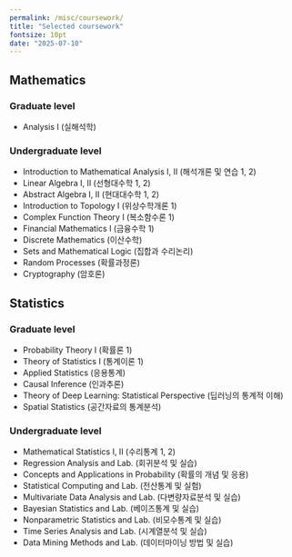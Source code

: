 ```yaml
---
permalink: /misc/coursework/
title: "Selected coursework"
fontsize: 10pt
date: "2025-07-10"
---
```


## Mathematics

### Graduate level

- Analysis I (실해석학)

### Undergraduate level

- Introduction to Mathematical Analysis I, II (해석개론 및 연습 1, 2)
- Linear Algebra I, II (선형대수학 1, 2)
- Abstract Algebra I, II (현대대수학 1, 2)
- Introduction to Topology I (위상수학개론 1)
- Complex Function Theory I (복소함수론 1)
- Financial Mathematics I (금융수학 1)
- Discrete Mathematics (이산수학)
- Sets and Mathematical Logic (집합과 수리논리)
- Random Processes (확률과정론)
- Cryptography (암호론)


## Statistics

### Graduate level

- Probability Theory I (확률론 1)
- Theory of Statistics I (통계이론 1)
- Applied Statistics (응용통계)
- Causal Inference (인과추론)
- Theory of Deep Learning: Statistical Perspective (딥러닝의 통계적 이해)
- Spatial Statistics (공간자료의 통계분석)

### Undergraduate level

- Mathematical Statistics I, II (수리통계 1, 2)
- Regression Analysis and Lab. (회귀분석 및 실습)
- Concepts and Applications in Probability (확률의 개념 및 응용)
- Statistical Computing and Lab. (전산통계 및 실험)
- Multivariate Data Analysis and Lab. (다변량자료분석 및 실습)
- Bayesian Statistics and Lab. (베이즈통계 및 실습)
- Nonparametric Statistics and Lab. (비모수통계 및 실습)
- Time Series Analysis and Lab. (시계열분석 및 실습)
- Data Mining Methods and Lab. (데이터마이닝 방법 및 실습)
